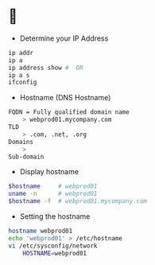 # 🐧

- Determine your IP Address

```bash
ip addr
ip a
ip address show #  OR
ip a s
ifconfig
```

- Hostname (DNS Hostname)
```bash
FQDN = Fully qualified domain name
    > webprod01.mycompany.com
TLD
    > .com, .net, .org
Domains
    >
Sub-domain
```

- Display hostname

```bash
$hostname     # webprod01
uname -n      # webprod01
$hostname -f  # webprod01.mycompany.com
```

- Setting the hostname

```bash
hostname webprod01
echo 'webprod01' > /etc/hostname
vi /etc/sysconfig/network
    HOSTNAME=webprod01
```